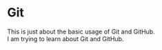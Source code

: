 # Git
This is just about the basic usage of Git and GitHub.
<br>
I am trying to learn about Git and GitHub.
